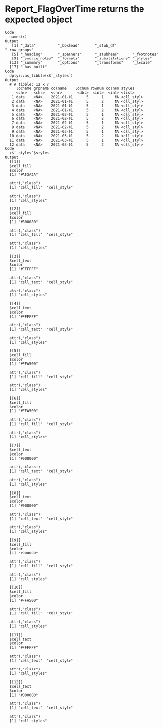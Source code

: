 # Report_FlagOverTime returns the expected object

    Code
      names(x)
    Output
       [1] "_data"          "_boxhead"       "_stub_df"       "_row_groups"   
       [5] "_heading"       "_spanners"      "_stubhead"      "_footnotes"    
       [9] "_source_notes"  "_formats"       "_substitutions" "_styles"       
      [13] "_summary"       "_options"       "_transforms"    "_locale"       
      [17] "_has_built"    
    Code
      dplyr::as_tibble(x$`_styles`)
    Output
      # A tibble: 12 x 7
         locname grpname colname    locnum rownum colnum styles    
         <chr>   <chr>   <chr>       <dbl>  <int>  <int> <list>    
       1 data    <NA>    2021-01-01      5      1     NA <cll_styl>
       2 data    <NA>    2021-01-01      5      2     NA <cll_styl>
       3 data    <NA>    2021-01-01      5      1     NA <cll_styl>
       4 data    <NA>    2021-01-01      5      2     NA <cll_styl>
       5 data    <NA>    2021-02-01      5      1     NA <cll_styl>
       6 data    <NA>    2021-02-01      5      2     NA <cll_styl>
       7 data    <NA>    2021-02-01      5      1     NA <cll_styl>
       8 data    <NA>    2021-02-01      5      2     NA <cll_styl>
       9 data    <NA>    2021-03-01      5      1     NA <cll_styl>
      10 data    <NA>    2021-03-01      5      2     NA <cll_styl>
      11 data    <NA>    2021-03-01      5      1     NA <cll_styl>
      12 data    <NA>    2021-03-01      5      2     NA <cll_styl>
    Code
      x$`_styles`$styles
    Output
      [[1]]
      $cell_fill
      $color
      [1] "#A52A2A"
      
      attr(,"class")
      [1] "cell_fill"  "cell_style"
      
      attr(,"class")
      [1] "cell_styles"
      
      [[2]]
      $cell_fill
      $color
      [1] "#808080"
      
      attr(,"class")
      [1] "cell_fill"  "cell_style"
      
      attr(,"class")
      [1] "cell_styles"
      
      [[3]]
      $cell_text
      $color
      [1] "#FFFFFF"
      
      attr(,"class")
      [1] "cell_text"  "cell_style"
      
      attr(,"class")
      [1] "cell_styles"
      
      [[4]]
      $cell_text
      $color
      [1] "#FFFFFF"
      
      attr(,"class")
      [1] "cell_text"  "cell_style"
      
      attr(,"class")
      [1] "cell_styles"
      
      [[5]]
      $cell_fill
      $color
      [1] "#FFA500"
      
      attr(,"class")
      [1] "cell_fill"  "cell_style"
      
      attr(,"class")
      [1] "cell_styles"
      
      [[6]]
      $cell_fill
      $color
      [1] "#FFA500"
      
      attr(,"class")
      [1] "cell_fill"  "cell_style"
      
      attr(,"class")
      [1] "cell_styles"
      
      [[7]]
      $cell_text
      $color
      [1] "#000000"
      
      attr(,"class")
      [1] "cell_text"  "cell_style"
      
      attr(,"class")
      [1] "cell_styles"
      
      [[8]]
      $cell_text
      $color
      [1] "#000000"
      
      attr(,"class")
      [1] "cell_text"  "cell_style"
      
      attr(,"class")
      [1] "cell_styles"
      
      [[9]]
      $cell_fill
      $color
      [1] "#008000"
      
      attr(,"class")
      [1] "cell_fill"  "cell_style"
      
      attr(,"class")
      [1] "cell_styles"
      
      [[10]]
      $cell_fill
      $color
      [1] "#FFA500"
      
      attr(,"class")
      [1] "cell_fill"  "cell_style"
      
      attr(,"class")
      [1] "cell_styles"
      
      [[11]]
      $cell_text
      $color
      [1] "#FFFFFF"
      
      attr(,"class")
      [1] "cell_text"  "cell_style"
      
      attr(,"class")
      [1] "cell_styles"
      
      [[12]]
      $cell_text
      $color
      [1] "#000000"
      
      attr(,"class")
      [1] "cell_text"  "cell_style"
      
      attr(,"class")
      [1] "cell_styles"
      

